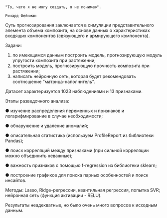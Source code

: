                                                                                          "То, чего я не могу создать, я не понимаю".
                                                                                                                    Ричард Фейнман
Суть прогнозирования заключается в симуляции представительного элемента объема композита, на основе данных о характеристиках входящих компонентов (связующего и армирующего компонента).

Задачи:
1)	по имеющимся данным построить модель, прогнозирующую модуль упругости композита при растяжении;
2)	построить модель, прогнозирующую прочность композита при растяжении;
3)	написать нейронную сеть, которая будет рекомендовать соотношение “матрица-наполнитель”.

Датасет характеризуется 1023 наблюдениями и 13 признаками.

Этапы разведочного анализа:

●	изучение распределения переменных и признаков и логарифмирование в случае необходимости;

●	обнаружение и удаление аномалий;

●	описательная статистика (используем ProfileReport из библиотеки Pandas);

●	поиск корреляций между признаками (при сильной корреляции можно объединить неважные);

●	важность признаков с помощью f-regression из библиотеки sklearn;

●	построение графиков для поиска парных особенностей и поиск инсайтов.


Методы: Lasso, Ridge-регрессии, квантильная регрессия, попытка SVR; нейронная сеть (функция активации - RELU).

Результаты неадекватные, но было очень много вопросов к исходным данным.
